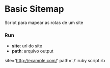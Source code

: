 # Basic Sitemap
Script para mapear as rotas de um site

### Run

- **site**: url do site
- **path**: arquivo output

site='http://example.com/' path='./' ruby script.rb